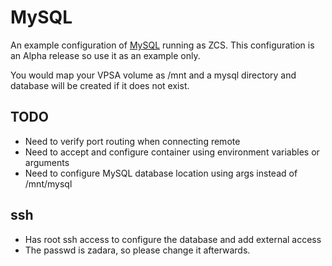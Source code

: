 # MySQL 

An example configuration of [MySQL](https://www.mysql.com/) running as ZCS. This configuration is an Alpha release
so use it as an example only.

You would map your VPSA volume as /mnt and a mysql directory and database will be 
created if it does not exist. 

## TODO

* Need to verify port routing when connecting remote
* Need to accept and configure container using environment variables or arguments
* Need to configure MySQL database location using args instead of /mnt/mysql

## ssh

* Has root ssh access to configure the database and add external access
* The passwd is zadara, so please change it afterwards.

